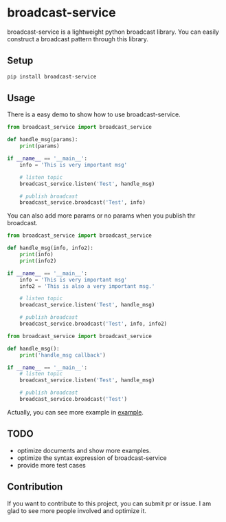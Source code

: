 # broadcast-service
broadcast-service is a lightweight python broadcast library. You can easily construct a broadcast pattern through this library.

## Setup
```sh
pip install broadcast-service
```


## Usage
There is a easy demo to show how to use broadcast-service.
```python
from broadcast_service import broadcast_service

def handle_msg(params):
    print(params)

if __name__ == '__main__':
    info = 'This is very important msg'

    # listen topic
    broadcast_service.listen('Test', handle_msg)

    # publish broadcast
    broadcast_service.broadcast('Test', info)

```

You can also add more params or no params when you publish thr broadcast.
```python
from broadcast_service import broadcast_service

def handle_msg(info, info2):
    print(info)
    print(info2)

if __name__ == '__main__':
    info = 'This is very important msg'
    info2 = 'This is also a very important msg.'

    # listen topic
    broadcast_service.listen('Test', handle_msg)

    # publish broadcast
    broadcast_service.broadcast('Test', info, info2)
```
```python
from broadcast_service import broadcast_service

def handle_msg():
    print('handle_msg callback')

if __name__ == '__main__':
    # listen topic
    broadcast_service.listen('Test', handle_msg)

    # publish broadcast
    broadcast_service.broadcast('Test')
```
Actually, you can see more example in [example](/example).

## TODO
- optimize documents and show more examples.
- optimize the syntax expression of broadcast-service
- provide more test cases


## Contribution
If you want to contribute to this project, you can submit pr or issue. I am glad to see more people involved and optimize it.